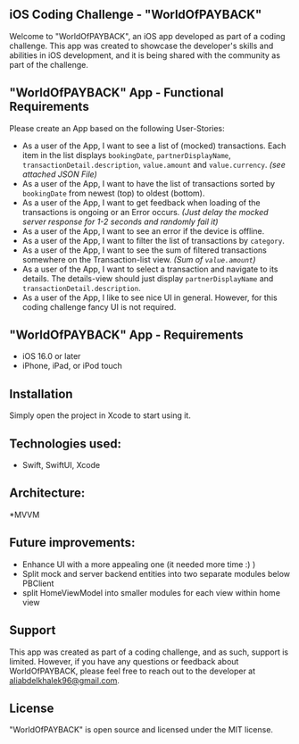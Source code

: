 ## iOS Coding Challenge - "WorldOfPAYBACK"
Welcome to "WorldOfPAYBACK", an iOS app developed as part of a coding challenge. This app was created to showcase the developer's skills and abilities in iOS development, and it is being shared with the community as part of the challenge.

## "WorldOfPAYBACK" App - Functional Requirements

Please create an App based on the following User-Stories:

* As a user of the App, I want to see a list of (mocked) transactions. Each item in the list displays `bookingDate`, `partnerDisplayName`, `transactionDetail.description`, `value.amount` and `value.currency`. *(see attached JSON File)*
* As a user of the App, I want to have the list of transactions sorted by `bookingDate` from newest (top) to oldest (bottom).
* As a user of the App, I want to get feedback when loading of the transactions is ongoing or an Error occurs. *(Just delay the mocked server response for 1-2 seconds and randomly fail it)*
* As a user of the App, I want to see an error if the device is offline.
* As a user of the App, I want to filter the list of transactions by `category`.
* As a user of the App, I want to see the sum of filtered transactions somewhere on the Transaction-list view. *(Sum of `value.amount`)*
* As a user of the App, I want to select a transaction and navigate to its details. The details-view should just display `partnerDisplayName` and `transactionDetail.description`.
* As a user of the App, I like to see nice UI in general. However, for this coding challenge fancy UI is not required.

## "WorldOfPAYBACK" App - Requirements
* iOS 16.0 or later
* iPhone, iPad, or iPod touch

## Installation
Simply open the project in Xcode to start using it.


## Technologies used: 
* Swift, SwiftUI, Xcode

## Architecture: 
*MVVM

## Future improvements:
* Enhance UI with a more appealing one (it needed more time :) )
* Split mock and server backend entities into two separate modules below PBClient
* split HomeViewModel into smaller modules for each view within home view

## Support
This app was created as part of a coding challenge, and as such, support is limited. However, if you have any questions or feedback about WorldOfPAYBACK, please feel free to reach out to the developer at aliabdelkhalek96@gmail.com.

## License
"WorldOfPAYBACK" is open source and licensed under the MIT license.
